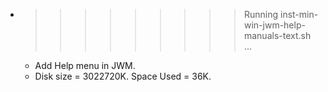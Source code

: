 * >>>>>>>>> Running inst-min-win-jwm-help-manuals-text.sh ...
  * Add Help menu in JWM.
  * Disk size = 3022720K. Space Used = 36K.
